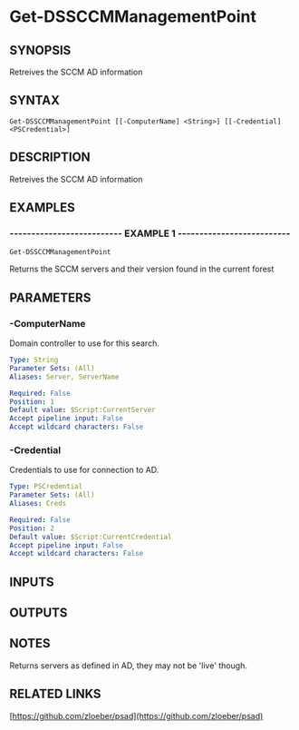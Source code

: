 ﻿---
external help file: PSAD-help.xml
online version: https://github.com/zloeber/psad
schema: 2.0.0
---

# Get-DSSCCMManagementPoint

## SYNOPSIS
Retreives the SCCM AD information

## SYNTAX

```
Get-DSSCCMManagementPoint [[-ComputerName] <String>] [[-Credential] <PSCredential>]
```

## DESCRIPTION
Retreives the SCCM AD information

## EXAMPLES

### -------------------------- EXAMPLE 1 --------------------------
```
Get-DSSCCMManagementPoint
```

Returns the SCCM servers and their version found in the current forest

## PARAMETERS

### -ComputerName
Domain controller to use for this search.

```yaml
Type: String
Parameter Sets: (All)
Aliases: Server, ServerName

Required: False
Position: 1
Default value: $Script:CurrentServer
Accept pipeline input: False
Accept wildcard characters: False
```

### -Credential
Credentials to use for connection to AD.

```yaml
Type: PSCredential
Parameter Sets: (All)
Aliases: Creds

Required: False
Position: 2
Default value: $Script:CurrentCredential
Accept pipeline input: False
Accept wildcard characters: False
```

## INPUTS

## OUTPUTS

## NOTES
Returns servers as defined in AD, they may not be 'live' though.

## RELATED LINKS

[https://github.com/zloeber/psad](https://github.com/zloeber/psad)

